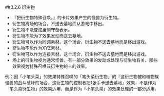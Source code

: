 ##3.2.6        衍生物
* 『把衍生物特殊召唤。』的卡片效果产生的怪兽为衍生物。
* 衍生物离场的场合，不送去墓地而从游戏中移出。
* 衍生物不能变成里侧守备表示。
* 衍生物不能为了效果发动而送去墓地。
* 衍生物可以作为同调素材。这个场合，衍生物不送去墓地而是移出游戏。
* 衍生物不能作为XYZ素材。
* 衍生物可以作为连接素材。这个场合，衍生物不送去墓地而是移出游戏。
* 场上的衍生物视为通常怪兽。有一部分效果的发动或处理与衍生物有关，那些效果视为特殊召唤该衍生物的卡的效果。

例：因「小笔头菜」的效果特殊召唤的「笔头菜衍生物」的『这衍生物被和植物族怪兽的战斗破坏的场合，这衍生物的控制者把1张手卡送去墓地』效果，不是作为「笔头菜衍生物」的效果适用，而是作为「小笔头菜」的效果处理的一部分适用。
